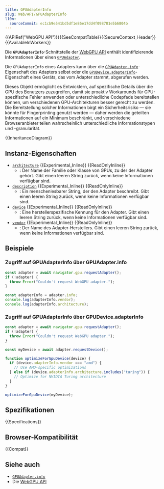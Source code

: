 ```yaml
---
title: GPUAdapterInfo
slug: Web/API/GPUAdapterInfo
l10n:
  sourceCommit: ec1cb9e541bd5df1e86e17dd4f098781e5b6804b
---
```


{{APIRef("WebGPU API")}}{{SeeCompatTable}}{{SecureContext_Header}}{{AvailableInWorkers}}

Die **`GPUAdapterInfo`**-Schnittstelle der [WebGPU API](/de/docs/Web/API/WebGPU_API) enthält identifizierende Informationen über einen [`GPUAdapter`](/de/docs/Web/API/GPUAdapter).

Die `GPUAdapterInfo` eines Adapters kann über die [`GPUAdapter.info`](/de/docs/Web/API/GPUAdapter/info)-Eigenschaft des Adapters selbst oder die [`GPUDevice.adapterInfo`](/de/docs/Web/API/GPUDevice/adapterInfo)-Eigenschaft eines Geräts, das vom Adapter stammt, abgerufen werden.

Dieses Objekt ermöglicht es Entwicklern, auf spezifische Details über die GPU des Benutzers zuzugreifen, damit sie proaktiv Workarounds für GPU-spezifische Fehler anwenden oder unterschiedliche Codepfade bereitstellen können, um verschiedenen GPU-Architekturen besser gerecht zu werden. Die Bereitstellung solcher Informationen birgt ein Sicherheitsrisiko — sie könnte für Fingerprinting genutzt werden — daher werden die geteilten Informationen auf ein Minimum beschränkt, und verschiedene Browseranbieter teilen wahrscheinlich unterschiedliche Informationstypen und -granularität.

{{InheritanceDiagram}}

## Instanz-Eigenschaften

- [`architecture`](/de/docs/Web/API/GPUAdapterInfo/architecture) {{Experimental_Inline}} {{ReadOnlyInline}}
  - : Der Name der Familie oder Klasse von GPUs, zu der der Adapter gehört. Gibt einen leeren String zurück, wenn keine Informationen verfügbar sind.
- [`description`](/de/docs/Web/API/GPUAdapterInfo/description) {{Experimental_Inline}} {{ReadOnlyInline}}
  - : Ein menschenlesbarer String, der den Adapter beschreibt. Gibt einen leeren String zurück, wenn keine Informationen verfügbar sind.
- [`device`](/de/docs/Web/API/GPUAdapterInfo/device) {{Experimental_Inline}} {{ReadOnlyInline}}
  - : Eine herstellerspezifische Kennung für den Adapter. Gibt einen leeren String zurück, wenn keine Informationen verfügbar sind.
- [`vendor`](/de/docs/Web/API/GPUAdapterInfo/vendor) {{Experimental_Inline}} {{ReadOnlyInline}}
  - : Der Name des Adapter-Herstellers. Gibt einen leeren String zurück, wenn keine Informationen verfügbar sind.

## Beispiele

### Zugriff auf GPUAdapterInfo über GPUAdapter.info

```js
const adapter = await navigator.gpu.requestAdapter();
if (!adapter) {
  throw Error("Couldn't request WebGPU adapter.");
}

const adapterInfo = adapter.info;
console.log(adapterInfo.vendor);
console.log(adapterInfo.architecture);
```

### Zugriff auf GPUAdapterInfo über GPUDevice.adapterInfo

```js
const adapter = await navigator.gpu.requestAdapter();
if (!adapter) {
  throw Error("Couldn't request WebGPU adapter.");
}

const myDevice = await adapter.requestDevice();

function optimizeForGpuDevice(device) {
  if (device.adapterInfo.vendor === "amd") {
    // Use AMD-specific optimizations
  } else if (device.adapterInfo.architecture.includes("turing")) {
    // Optimize for NVIDIA Turing architecture
  }
}

optimizeForGpuDevice(myDevice);
```

## Spezifikationen

{{Specifications}}

## Browser-Kompatibilität

{{Compat}}

## Siehe auch

- [`GPUAdapter.info`](/de/docs/Web/API/GPUAdapter/info)
- Die [WebGPU API](/de/docs/Web/API/WebGPU_API)
